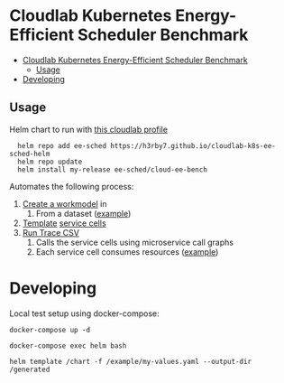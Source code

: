 # Cloudlab Kubernetes Energy-Efficient Scheduler Benchmark

- [Cloudlab Kubernetes Energy-Efficient Scheduler Benchmark](#cloudlab-kubernetes-energy-efficient-scheduler-benchmark)
  - [Usage](#usage)
- [Developing](#developing)

## Usage

Helm chart to run with [this cloudlab profile](https://github.com/H3rby7/cloudlab-k8s-ee-sched)

      helm repo add ee-sched https://h3rby7.github.io/cloudlab-k8s-ee-sched-helm
      helm repo update
      helm install my-release ee-sched/cloud-ee-bench

Automates the following process:

1. [Create a workmodel](https://github.com/H3rby7/muBench-workmodel-gen) in 
   1. From a dataset ([example](https://github.com/H3rby7/cloudlab-k8s-ee-sched-data))
2. [Template](https://github.com/H3rby7/muBench-k8s-templater) [service cells](https://github.com/H3rby7/muBench-svc-cell)
3. [Run Trace CSV](https://github.com/H3rby7/muBench-csv-runner)
   1. Calls the service cells using microservice call graphs
   2. Each service cell consumes resources ([example](https://github.com/H3rby7/cloudlab-k8s-ee-sched-functions))

# Developing

Local test setup using docker-compose:

    docker-compose up -d

    docker-compose exec helm bash

    helm template /chart -f /example/my-values.yaml --output-dir /generated
